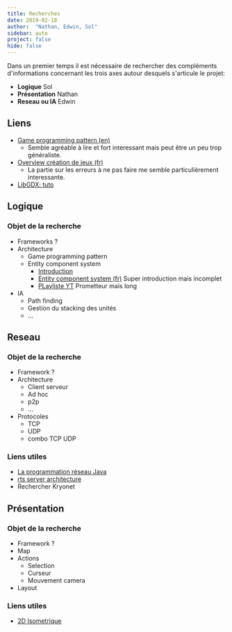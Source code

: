```yaml
---
title: Recherches
date: 2019-02-18
author:  "Nathan, Edwin, Sol"
sidebar: auto
project: false
hide: false
---
```


Dans un premier temps il est nécessaire de rechercher des compléments d'informations concernant les trois axes autour desquels s'articule le projet:
* **Logique** <Fa fa="arrow-right"/> <st c="b">Sol</st>
* **Présentation** <Fa fa="arrow-right"/> <st c="b">Nathan</st>
* **Reseau ou IA** <Fa fa="arrow-right"/> <st c="b">Edwin</st>

## Liens

* [Game programming pattern (en)](http://www.gameprogrammingpatterns.com/)
    * Semble agréable à lire et fort interessant mais peut être un peu trop généraliste.
* [Overview création de jeux (fr)](http://conquerirlemonde.com/blog/index-des-articles/)
    * La partie sur les erreurs à ne pas faire me semble particulièrement interessante.
* [LibGDX: tuto](https://www.gamefromscratch.com/page/LibGDX-Tutorial-series.aspx)

## Logique

### Objet de la recherche
* Frameworks ?
* Architecture
    * Game programming pattern
    * Entity component system
      * [Introduction](https://www.youtube.com/watch?v=2rW7ALyHaas)
      * [Entity component system (fr)](http://guillaume.belz.free.fr/doku.php?id=ecs) Super introduction mais incomplet
      * [PLayliste YT](https://www.youtube.com/watch?v=5KugyHKsXLQ) Prometteur mais long
* IA
  * Path finding
  * Gestion du stacking des unités
  * ...

## Reseau

### Objet de la recherche

* Framework ?
* Architecture
  * Client serveur
  * Ad hoc
  * p2p
  * ...
* Protocoles
  * TCP
  * UDP
  * combo TCP UDP

### Liens utiles
* [La programmation réseau Java](https://openclassrooms.com/fr/courses/2654601-java-et-la-programmation-reseau)
* [rts server architecture](https://www.gamedev.net/forums/topic/668816-rts-server-architecture/)
* Rechercher Kryonet

## Présentation

### Objet de la recherche

* Framework ?
* Map
* Actions
    * Selection
    * Curseur
    * Mouvement camera
* Layout

### Liens utiles
* [2D Isometrique](https://gamedevelopment.tutsplus.com/tutorials/creating-isometric-worlds-a-primer-for-game-developers--gamedev-6511)

